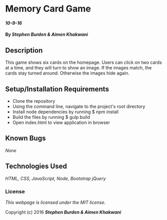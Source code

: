 # Memory Card Game

#### _10-9-16_

#### By _**Stephen Burden &amp; Aimen Khakwani**_

## Description

This game shows six cards on the homepage. Users can click on two cards at a time, and they will turn to show an image. If the images match, the cards stay turned around. Otherwise the images hide again.

## Setup/Installation Requirements

* Clone the repository
* Using the command line, navigate to the project's root directory
* Install node dependencies by running $ npm install
* Build the files by running $ gulp build
* Open index.html to view application in browser

## Known Bugs

_None_

## Technologies Used

_HTML,
CSS,
JavaScript,
Node,
Bootstrap
jQuery_

### License

*This webpage is licensed under the MIT license.*

Copyright (c) 2016 **_Stephen Burden &amp; Aimen Khakwani_**
